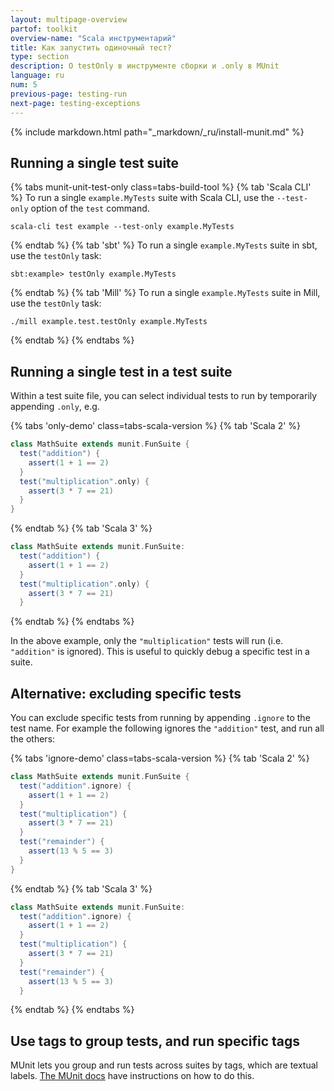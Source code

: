 ```yaml
---
layout: multipage-overview
partof: toolkit
overview-name: "Scala инструментарий"
title: Как запустить одиночный тест?
type: section
description: О testOnly в инструменте сборки и .only в MUnit
language: ru
num: 5
previous-page: testing-run
next-page: testing-exceptions
---
```


{% include markdown.html path="_markdown/_ru/install-munit.md" %}

## Running a single test suite

{% tabs munit-unit-test-only class=tabs-build-tool %}
{% tab 'Scala CLI' %}
To run a single `example.MyTests` suite with Scala CLI, use the `--test-only` option of the `test` command.
```
scala-cli test example --test-only example.MyTests
```

{% endtab %}
{% tab 'sbt' %}
To run a single `example.MyTests` suite in sbt, use the `testOnly` task:
```
sbt:example> testOnly example.MyTests
```
{% endtab %}
{% tab 'Mill' %}
To run a single `example.MyTests` suite in Mill, use the `testOnly` task:
```
./mill example.test.testOnly example.MyTests
```
{% endtab %}
{% endtabs %}

## Running a single test in a test suite

Within a test suite file, you can select individual tests to run by temporarily appending `.only`, e.g.

{% tabs 'only-demo' class=tabs-scala-version %}
{% tab 'Scala 2' %}
```scala mdoc
class MathSuite extends munit.FunSuite {
  test("addition") {
    assert(1 + 1 == 2)
  }
  test("multiplication".only) {
    assert(3 * 7 == 21)
  }
}
```
{% endtab %}
{% tab 'Scala 3' %}
```scala
class MathSuite extends munit.FunSuite:
  test("addition") {
    assert(1 + 1 == 2)
  }
  test("multiplication".only) {
    assert(3 * 7 == 21)
  }
```
{% endtab %}
{% endtabs %}

In the above example, only the `"multiplication"` tests will run (i.e. `"addition"` is ignored).
This is useful to quickly debug a specific test in a suite.

## Alternative: excluding specific tests

You can exclude specific tests from running by appending `.ignore` to the test name.
For example the following ignores the `"addition"` test, and run all the others:

{% tabs 'ignore-demo' class=tabs-scala-version %}
{% tab 'Scala 2' %}
```scala mdoc:reset
class MathSuite extends munit.FunSuite {
  test("addition".ignore) {
    assert(1 + 1 == 2)
  }
  test("multiplication") {
    assert(3 * 7 == 21)
  }
  test("remainder") {
    assert(13 % 5 == 3)
  }
}
```
{% endtab %}
{% tab 'Scala 3' %}
```scala
class MathSuite extends munit.FunSuite:
  test("addition".ignore) {
    assert(1 + 1 == 2)
  }
  test("multiplication") {
    assert(3 * 7 == 21)
  }
  test("remainder") {
    assert(13 % 5 == 3)
  }
```
{% endtab %}
{% endtabs %}

## Use tags to group tests, and run specific tags

MUnit lets you group and run tests across suites by tags, which are textual labels.
[The MUnit docs][munit-tags] have instructions on how to do this.

[munit-tags]: https://scalameta.org/munit/docs/filtering.html#include-and-exclude-tests-based-on-tags

